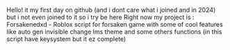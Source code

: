 Hello! it my first day on github (and i dont care what i joined and in 2024) but i not even joined to it so i try be here
Right now my project is : Forsakenedxd - Roblox script for forsaken game with some of cool features like auto gen invisible change lms theme and some others functions (in this script have keysystem but it ez complete)
